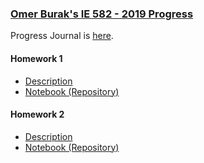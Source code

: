### [Omer Burak's IE 582 - 2019 Progress](https://github.com/BU-IE-582/fall19-omerburak)

Progress Journal is [here](https://bu-ie-582.github.io/fall19-omerburak/).

#### Homework 1

* [Description](IE582_Fall2019_Homework1)
* [Notebook (Repository)](blob/master/IE582_HW1.ipynb)

#### Homework 2

* [Description](IE582_Fall2019_Homework2.pdf)
* [Notebook (Repository)](blob/master/IE_582_HW2.ipynb)
